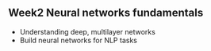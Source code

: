 ## Week2 Neural networks fundamentals
* Understanding deep, multilayer networks
* Build neural networks for NLP tasks

